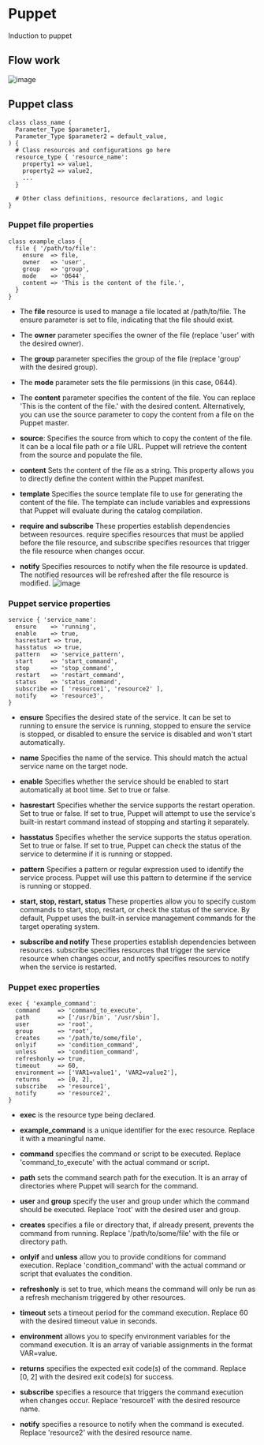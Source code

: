 # Puppet
Induction to puppet 
## Flow work

![image](https://github.com/angelicamacias/Puppet/assets/114703394/bc65138f-90b7-4c6b-aeef-6d4862a49190)


## Puppet class
```
class class_name (
  Parameter_Type $parameter1,
  Parameter_Type $parameter2 = default_value,
) {
  # Class resources and configurations go here
  resource_type { 'resource_name':
    property1 => value1,
    property2 => value2,
    ...
  }

  # Other class definitions, resource declarations, and logic
}
```

### Puppet file properties
```
class example_class {
  file { '/path/to/file':
    ensure  => file,
    owner   => 'user',
    group   => 'group',
    mode    => '0644',
    content => 'This is the content of the file.',
  }
}
```

- The **file** resource is used to manage a file located at /path/to/file. The ensure parameter is set to file, indicating that the file should exist.

- The **owner** parameter specifies the owner of the file (replace 'user' with the desired owner).

- The **group** parameter specifies the group of the file (replace 'group' with the desired group).

- The **mode** parameter sets the file permissions (in this case, 0644).

- The **content** parameter specifies the content of the file. You can replace 'This is the content of the file.' with the desired content. Alternatively, you can use the source parameter to copy the content from a file on the Puppet master.
 
- **source**: Specifies the source from which to copy the content of the file. It can be a local file path or a file URL. Puppet will retrieve the content from the source and populate the file.

- **content** Sets the content of the file as a string. This property allows you to directly define the content within the Puppet manifest.

- **template** Specifies the source template file to use for generating the content of the file. The template can include variables and expressions that Puppet will evaluate during the catalog compilation.

- **require and subscribe** These properties establish dependencies between resources. require specifies resources that must be applied before the file resource, and subscribe specifies resources that trigger the file resource when changes occur.

- **notify** Specifies resources to notify when the file resource is updated. The notified resources will be refreshed after the file resource is modified.
![image](https://github.com/angelicamacias/Puppet/assets/114703394/7c9f7b73-7ffa-4516-82fd-03d1bf217e24)


### Puppet service properties
```
service { 'service_name':
  ensure    => 'running',
  enable    => true,
  hasrestart => true,
  hasstatus  => true,
  pattern   => 'service_pattern',
  start     => 'start_command',
  stop      => 'stop_command',
  restart   => 'restart_command',
  status    => 'status_command',
  subscribe => [ 'resource1', 'resource2' ],
  notify    => 'resource3',
}
```

- **ensure** Specifies the desired state of the service. It can be set to running to ensure the service is running, stopped to ensure the service is stopped, or disabled to ensure the service is disabled and won't start automatically.

- **name** Specifies the name of the service. This should match the actual service name on the target node.

- **enable** Specifies whether the service should be enabled to start automatically at boot time. Set to true or false.

- **hasrestart** Specifies whether the service supports the restart operation. Set to true or false. If set to true, Puppet will attempt to use the service's built-in restart command instead of stopping and starting it separately.

- **hasstatus** Specifies whether the service supports the status operation. Set to true or false. If set to true, Puppet can check the status of the service to determine if it is running or stopped.

- **pattern** Specifies a pattern or regular expression used to identify the service process. Puppet will use this pattern to determine if the service is running or stopped.

- **start, stop, restart, status** These properties allow you to specify custom commands to start, stop, restart, or check the status of the service. By default, Puppet uses the built-in service management commands for the target operating system.

- **subscribe and notify** These properties establish dependencies between resources. subscribe specifies resources that trigger the service resource when changes occur, and notify specifies resources to notify when the service is restarted.

### Puppet exec properties 
```
exec { 'example_command':
  command     => 'command_to_execute',
  path        => ['/usr/bin', '/usr/sbin'],
  user        => 'root',
  group       => 'root',
  creates     => '/path/to/some/file',
  onlyif      => 'condition_command',
  unless      => 'condition_command',
  refreshonly => true,
  timeout     => 60,
  environment => ['VAR1=value1', 'VAR2=value2'],
  returns     => [0, 2],
  subscribe   => 'resource1',
  notify      => 'resource2',
}
```


- **exec** is the resource type being declared.

- **example_command** is a unique identifier for the exec resource. Replace it with a meaningful name.

- **command** specifies the command or script to be executed. Replace 'command_to_execute' with the actual command or script.

- **path** sets the command search path for the execution. It is an array of directories where Puppet will search for the command.

- **user** and **group** specify the user and group under which the command should be executed. Replace 'root' with the desired user and group.

- **creates** specifies a file or directory that, if already present, prevents the command from running. Replace '/path/to/some/file' with the file or directory path.

- **onlyif** and **unless** allow you to provide conditions for command execution. Replace 'condition_command' with the actual command or script that evaluates the condition.

- **refreshonly** is set to true, which means the command will only be run as a refresh mechanism triggered by other resources.

- **timeout** sets a timeout period for the command execution. Replace 60 with the desired timeout value in seconds.

- **environment** allows you to specify environment variables for the command execution. It is an array of variable assignments in the format VAR=value.

- **returns** specifies the expected exit code(s) of the command. Replace [0, 2] with the desired exit code(s) for success.

- **subscribe** specifies a resource that triggers the command execution when changes occur. Replace 'resource1' with the desired resource name.

- **notify** specifies a resource to notify when the command is executed. Replace 'resource2' with the desired resource name.
